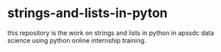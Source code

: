 # strings-and-lists-in-pyton
this repository is the work on strings and lists in python in apssdc data science using python online internship training.
